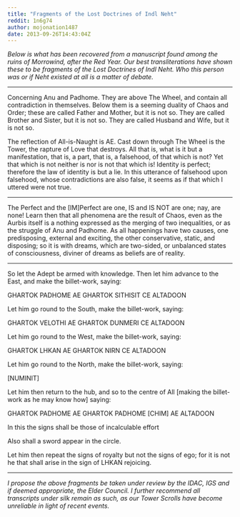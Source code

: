 ```yaml
---
title: "Fragments of the Lost Doctrines of Indl Neht"
reddit: 1n6g74
author: mojonation1487
date: 2013-09-26T14:43:04Z
---
```


*Below is what has been recovered from a manuscript found among the ruins of Morrowind, after the Red Year. Our best transliterations have shown these to be fragments of the Lost Doctrines of Indl Neht. Who this person was or if Neht existed at all is a matter of debate.* 
______________________________________
Concerning Anu and Padhome. They are above The Wheel, and contain all contradiction in themselves. Below them is a seeming duality of Chaos and Order; these are called Father and Mother, but it is not so. They are called Brother and Sister, but it is not so. They are called Husband and Wife, but it is not so. 

The reflection of All-is-Naught is AE. Cast down through The Wheel is the Tower, the rapture of Love that destroys. All that is, what is it but a manifestation, that is, a part, that is, a falsehood, of that which is not? Yet that which is not neither is nor is not that which is! Identity is perfect; therefore the law of identity is but a lie. In this utterance of falsehood upon falsehood, whose contradictions are also false, it seems as if that which I uttered were not true.
____________________________________
The Perfect and the [IM]Perfect are one, IS and IS NOT are one; nay, are none!
Learn then that all phenomena are the result of Chaos, even as the Aurbis itself is a nothing expressed as the merging of two inequalities, or as the struggle of Anu and Padhome.
As all happenings have two causes, one predisposing, external and exciting, the other conservative, static, and disposing; so it is with dreams, which are two-sided, or unbalanced 
states of consciousness, diviner of dreams as beliefs are of reality.
____________________________________
So let the Adept be armed with knowledge.
Then let him advance to the East, and make the
billet-work, saying: 

GHARTOK PADHOME AE GHARTOK SITHISIT CE ALTADOON

Let him go round to the South, make the
billet-work, saying: 

GHARTOK VELOTHI AE GHARTOK DUNMERI CE ALTADOON

Let him go round to the West, make the
billet-work, saying: 

GHARTOK LHKAN AE GHARTOK NIRN CE ALTADOON

Let him go round to the North, make the
billet-work, saying: 

[NUMINIT]

Let him then return to the hub, and so to the
centre of All [making the billet-work as he
may know how] saying: 

GHARTOK PADHOME AE GHARTOK PADHOME [CHIM] AE ALTADOON

In this the signs shall be those of incalculable effort

Also shall a sword appear in the circle. 

Let him then repeat the signs of royalty but not the
signs of ego; for it is not he that shall arise in
the sign of LHKAN rejoicing.
_____________________________
*I propose the above fragments be taken under review by the IDAC, IGS and if deemed appropriate, the Elder Council. I further recommend all transcripts under silk remain as such, as our Tower Scrolls have become unreliable in light of recent events.*
